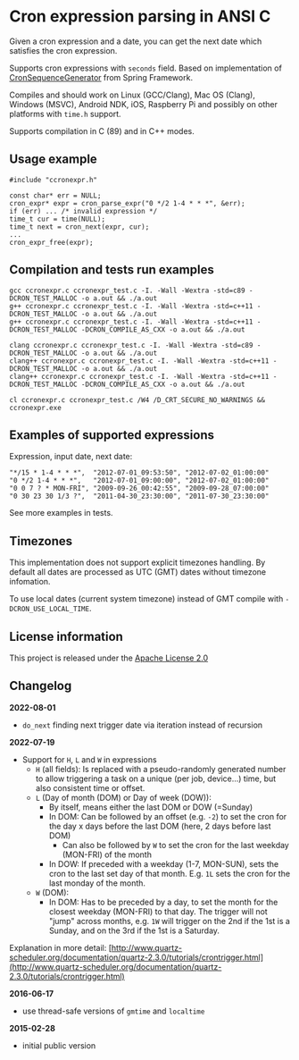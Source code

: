 Cron expression parsing in ANSI C
=================================

Given a cron expression and a date, you can get the next date which satisfies the cron expression.

Supports cron expressions with `seconds` field. Based on implementation of [CronSequenceGenerator](https://github.com/spring-projects/spring-framework/blob/babbf6e8710ab937cd05ece20270f51490299270/spring-context/src/main/java/org/springframework/scheduling/support/CronSequenceGenerator.java) from Spring Framework.

Compiles and should work on Linux (GCC/Clang), Mac OS (Clang), Windows (MSVC), Android NDK, iOS, Raspberry Pi and possibly on other platforms with `time.h` support.

Supports compilation in C (89) and in C++ modes.

Usage example
-------------

    #include "ccronexpr.h"

    const char* err = NULL;
    cron_expr* expr = cron_parse_expr("0 */2 1-4 * * *", &err);
    if (err) ... /* invalid expression */
    time_t cur = time(NULL);
    time_t next = cron_next(expr, cur);
    ...
    cron_expr_free(expr);


Compilation and tests run examples
----------------------------------

    gcc ccronexpr.c ccronexpr_test.c -I. -Wall -Wextra -std=c89 -DCRON_TEST_MALLOC -o a.out && ./a.out
    g++ ccronexpr.c ccronexpr_test.c -I. -Wall -Wextra -std=c++11 -DCRON_TEST_MALLOC -o a.out && ./a.out
    g++ ccronexpr.c ccronexpr_test.c -I. -Wall -Wextra -std=c++11 -DCRON_TEST_MALLOC -DCRON_COMPILE_AS_CXX -o a.out && ./a.out

    clang ccronexpr.c ccronexpr_test.c -I. -Wall -Wextra -std=c89 -DCRON_TEST_MALLOC -o a.out && ./a.out
    clang++ ccronexpr.c ccronexpr_test.c -I. -Wall -Wextra -std=c++11 -DCRON_TEST_MALLOC -o a.out && ./a.out
    clang++ ccronexpr.c ccronexpr_test.c -I. -Wall -Wextra -std=c++11 -DCRON_TEST_MALLOC -DCRON_COMPILE_AS_CXX -o a.out && ./a.out

    cl ccronexpr.c ccronexpr_test.c /W4 /D_CRT_SECURE_NO_WARNINGS && ccronexpr.exe

Examples of supported expressions
---------------------------------

Expression, input date, next date:

    "*/15 * 1-4 * * *",  "2012-07-01_09:53:50", "2012-07-02_01:00:00"
    "0 */2 1-4 * * *",   "2012-07-01_09:00:00", "2012-07-02_01:00:00"
    "0 0 7 ? * MON-FRI", "2009-09-26_00:42:55", "2009-09-28_07:00:00"
    "0 30 23 30 1/3 ?",  "2011-04-30_23:30:00", "2011-07-30_23:30:00"

See more examples in tests.

Timezones
---------

This implementation does not support explicit timezones handling. By default all dates are
processed as UTC (GMT) dates without timezone infomation. 

To use local dates (current system timezone) instead of GMT compile with `-DCRON_USE_LOCAL_TIME`.

License information
-------------------

This project is released under the [Apache License 2.0](http://www.apache.org/licenses/LICENSE-2.0)

Changelog
---------
**2022-08-01**
 * `do_next` finding next trigger date via iteration instead of recursion

**2022-07-19**

 * Support for `H`, `L` and `W` in expressions
   * `H` (all fields): Is replaced with a pseudo-randomly generated number to allow triggering a task on a unique (per job, device...) time, but also consistent time or offset.
   * `L` (Day of month (DOM) or Day of week (DOW)):
     * By itself, means either the last DOM or DOW (=Sunday)
     * In DOM: Can be followed by an offset (e.g. `-2`) to set the cron for the day x days before the last DOM (here, 2 days before last DOM)
       * Can also be followed by `W` to set the cron for the last weekday (MON-FRI) of the month
     * In DOW: If preceded with a weekday (1-7, MON-SUN), sets the cron to the last set day of that month. E.g. `1L` sets the cron for the last monday of the month.
   * `W` (DOM):
     * In DOM: Has to be preceded by a day, to set the month for the closest weekday (MON-FRI) to that day. The trigger will not "jump" across months, 
       e.g. `1W` will trigger on the 2nd if the 1st is a Sunday, and on the 3rd if the 1st is a Saturday.

Explanation in more detail: [http://www.quartz-scheduler.org/documentation/quartz-2.3.0/tutorials/crontrigger.html](http://www.quartz-scheduler.org/documentation/quartz-2.3.0/tutorials/crontrigger.html)

**2016-06-17**

 * use thread-safe versions of `gmtime` and `localtime`

**2015-02-28**

 * initial public version
